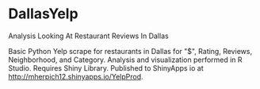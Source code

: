 # DallasYelp
Analysis Looking At Restaurant Reviews In Dallas

Basic Python Yelp scrape for restaurants in Dallas for "$", Rating, Reviews, Neighborhood, and Category.
Analysis and visualization performed in R Studio.  Requires Shiny Library.
Published to ShinyApps io at http://mherpich12.shinyapps.io/YelpProd.
